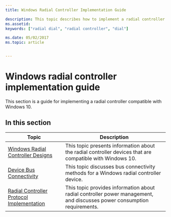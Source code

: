```yaml
---
title: Windows Radial Controller Implementation Guide

description: This topic describes how to implement a radial controller starting in the Windows Anniversary Update.
ms.assetid:
keywords: ["radial dial", "radial controller", "dial"]

ms.date: 05/02/2017
ms.topic: article


---
```


# Windows radial controller implementation guide

This section is a guide for implementing a radial controller compatible with Windows 10.

## In this section

| Topic | Description |
| --- | --- |
| [Windows Radial Controller Designs](radial-controller-designs.md) | This topic presents information about the radial controller devices that are compatible with Windows 10. |
| [Device Bus Connectivity](radial-controller-device-bus-connectivity.md) | This topic discusses bus connectivity methods for a Windows radial controller device. |
| [Radial Controller Protocol Implementation](radial-controller-protocol-implementation.md) | This topic provides information about radial controller power management, and discusses power consumption requirements. |
